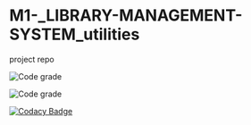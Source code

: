 # M1-_LIBRARY-MANAGEMENT-SYSTEM_utilities
project repo

![Code grade](https://api.codiga.io/project/31061/score/svg)


![Code grade](https://api.codiga.io/project/31061/status/svg)


[![Codacy Badge](https://app.codacy.com/project/badge/Grade/b15c5d4fad9f49f5830c63623cdfbf51)](https://www.codacy.com/gh/Bhanu42/M1-_Library-Managemnt-System_utilities/dashboard?utm_source=github.com&amp;utm_medium=referral&amp;utm_content=Bhanu42/M1-_Library-Managemnt-System_utilities&amp;utm_campaign=Badge_Grade)
